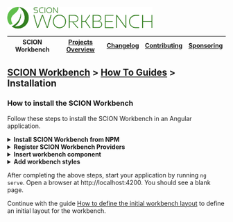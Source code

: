 <a href="/README.md"><img src="/resources/branding/scion-workbench-banner.svg" height="50" alt="SCION Workbench"></a>

| SCION Workbench | [Projects Overview][menu-projects-overview] | [Changelog][menu-changelog] | [Contributing][menu-contributing] | [Sponsoring][menu-sponsoring] |  
| --- | --- | --- | --- | --- |

## [SCION Workbench][menu-home] > [How To Guides][menu-how-to] > Installation

### How to install the SCION Workbench

Follow these steps to install the SCION Workbench in an Angular application.

<details>
    <summary><strong>Install SCION Workbench from NPM</strong></summary>
    <br>

Run the following command to install the SCION Workbench and required dependencies.

```console
npm install @scion/workbench @scion/workbench-client @scion/toolkit @scion/components @scion/microfrontend-platform @angular/cdk --save
```

</details>

<details>
    <summary><strong>Register SCION Workbench Providers</strong></summary>
    <br>

Open `app.config.ts` and register SCION Workbench providers.

```ts
import {ApplicationConfig} from '@angular/core';
import {provideRouter} from '@angular/router';
import {provideAnimations} from '@angular/platform-browser/animations';
import {provideWorkbench} from '@scion/workbench';

export const appConfig: ApplicationConfig = {
  providers: [
    provideWorkbench(),
    provideRouter([]), // required by the SCION Workbench
    provideAnimations(), // required by the SCION Workbench
  ],
};
```

If you are not using `app.config.ts`, register the SCION Workbench directly in `main.ts`.

```ts
import {bootstrapApplication} from '@angular/platform-browser';
import {provideRouter} from '@angular/router';
import {provideAnimations} from '@angular/platform-browser/animations';
import {provideWorkbench} from '@scion/workbench';

bootstrapApplication(AppComponent, {
  providers: [
    provideWorkbench(),
    provideRouter([]), // required by the SCION Workbench
    provideAnimations(), // required by the SCION Workbench
  ],
});
```

</details>

<details>
    <summary><strong>Insert workbench component</strong></summary>
    <br>

Open `app.component.html` and replace it with the following content:

```html 
<wb-workbench/>
```

The workbench itself does not position nor lay out the `<wb-workbench>` component. Depending on your requirements, you may want the workbench to fill the entire page viewport or only parts of it, for example, if you have a header, footer, or navigation panel.

For a quick start, position the workbench absolutely and align it with the page viewport. Open `app.component.scss` and replace it with the following content:
```scss
  wb-workbench {
    position: absolute;
    inset: 0;
  }
```
</details>

<details>
    <summary><strong>Add workbench styles</strong></summary>
    <br>

The workbench requires some styles to be imported into `styles.scss`, as follows:

```scss
@use '@scion/workbench';
``` 

Also, download the workbench icon font from <a href="https://github.com/SchweizerischeBundesbahnen/scion-workbench/raw/master/resources/scion-workbench-icons/fonts/fonts.zip">GitHub</a>, unzip the font files, and place the extracted files in the `/public/fonts` folder.

> Deploying the application in a subdirectory requires the additional steps described [here][link-how-to-configure-icons-if-deploying-app-in-subdirectory].

</details>

After completing the above steps, start your application by running `ng serve`. Open a browser at http://localhost:4200. You should see a blank page.

Continue with the guide [How to define the initial workbench layout][link-how-to-define-initial-workbench-layout] to define an initial layout for the workbench.

[link-how-to-define-initial-workbench-layout]: /docs/site/howto/how-to-define-initial-layout.md
[link-how-to-configure-icons-if-deploying-app-in-subdirectory]: /docs/site/howto/how-to-icons.md#deploying-the-app-in-a-subdirectory

[menu-how-to]: /docs/site/howto/how-to.md

[menu-home]: /README.md
[menu-projects-overview]: /docs/site/projects-overview.md
[menu-changelog]: /docs/site/changelog.md
[menu-contributing]: /CONTRIBUTING.md
[menu-sponsoring]: /docs/site/sponsoring.md
